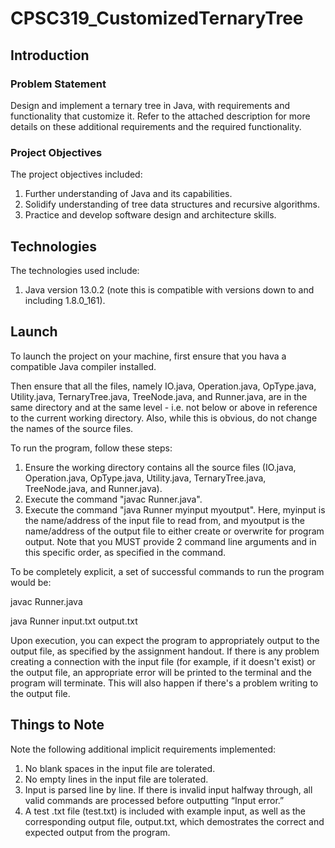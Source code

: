 # CPSC319_CustomizedTernaryTree

## Introduction

### Problem Statement

Design and implement a ternary tree in Java, with requirements and functionality that customize it. Refer to the attached description for more details on these additional requirements and the required functionality.

### Project Objectives

The project objectives included:

1. Further understanding of Java and its capabilities.
2. Solidify understanding of tree data structures and recursive algorithms.
3. Practice and develop software design and architecture skills.

## Technologies

The technologies used include:

1. Java version 13.0.2 (note this is compatible with versions down to and including 1.8.0_161).

## Launch

To launch the project on your machine, first ensure that you hava a compatible Java compiler installed. 

Then ensure that all the files, namely IO.java, Operation.java, OpType.java, Utility.java, TernaryTree.java, TreeNode.java, and Runner.java, are in the same directory and at the same level - i.e. not below or above in reference to the current working directory. Also, while this is obvious, do not change the names of the source files.

To run the program, follow these steps:

1. Ensure the working directory contains all the source files (IO.java, Operation.java, OpType.java, Utility.java, TernaryTree.java, TreeNode.java, and Runner.java).
2. Execute the command "javac Runner.java".
3. Execute the command "java Runner myinput myoutput". Here, myinput is the name/address of the input file to read from, and myoutput is the name/address of the output file to either create or overwrite for program output. Note that you MUST provide 2 command line arguments and in this specific order, as specified in the command.

To be completely explicit, a set of successful commands to run the program would be:

javac Runner.java

java Runner input.txt output.txt

Upon execution, you can expect the program to appropriately output to the output file, as specified by the assignment handout. If there is any problem creating a connection with the input file (for example, if it doesn't exist) or the output file, an appropriate error will be printed to the terminal and the program will terminate. This will also happen if there's a problem writing to the output file.

## Things to Note

Note the following additional implicit requirements implemented:
1. No blank spaces in the input file are tolerated.
2. No empty lines in the input file are tolerated.
3. Input is parsed line by line. If there is invalid input halfway through, all valid commands are processed before outputting “Input error.”
4. A test .txt file (test.txt) is included with example input, as well as the corresponding output file, output.txt, which demostrates the correct and expected output from the program.

